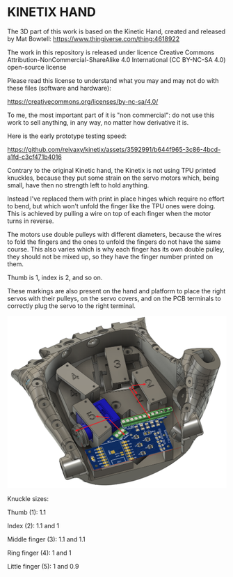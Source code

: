 # KINETIX HAND


The 3D part of this work is based on the Kinetic Hand, created and released by Mat Bowtell:
https://www.thingiverse.com/thing:4618922 

The work in this repository is released under licence Creative Commons Attribution-NonCommercial-ShareAlike 4.0 International (CC BY-NC-SA 4.0) open-source license

Please read this license to understand what you may and may not do with these files (software and hardware):

https://creativecommons.org/licenses/by-nc-sa/4.0/

To me, the most important part of it is "non commercial": do not use this work to sell anything, in any way, no matter how derivative it is.
               
Here is the early prototype testing speed:

https://github.com/reivaxy/kinetix/assets/3592991/b644f965-3c86-4bcd-a1fd-c3cf471b4016
                                                                                                            
Contrary to the original Kinetic hand, the Kinetix is not using TPU printed knuckles, because they put some strain on the servo motors which, being small, have then no strength left to hold anything.

Instead I've replaced them with print in place hinges which require no effort to bend, but which won't unfold the finger like the TPU ones were doing. This is achieved by pulling a wire on top of each finger when the motor turns in reverse.

The motors use double pulleys with different diameters, because the wires to fold the fingers and the ones to unfold the fingers do not have the same course. This also varies which is why each finger has its own double pulley, they should not be mixed up, so they have the finger number printed on them.

Thumb is 1, index is 2, and so on. 

These markings are also present on the hand and platform to place the right servos with their pulleys, on the servo covers, and on the PCB terminals to correctly plug the servo to the right terminal.

<img src="resources/fingerNumbering.png" width="512px"/>


Knuckle sizes:

Thumb (1): 1.1

Index (2): 1.1 and 1

Middle finger (3): 1.1 and 1.1

Ring finger (4): 1 and 1

Little finger (5): 1 and 0.9
